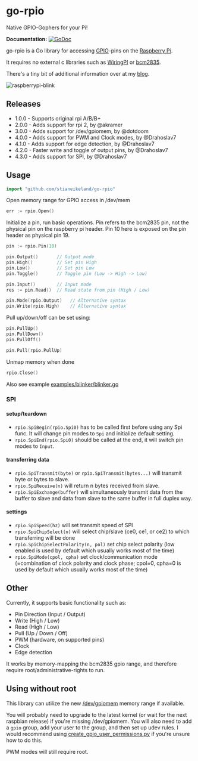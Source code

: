 go-rpio
=======

Native GPIO-Gophers for your Pi!

**Documentation:** [![GoDoc](https://godoc.org/github.com/stianeikeland/go-rpio?status.svg)](https://godoc.org/github.com/stianeikeland/go-rpio)

go-rpio is a Go library for accessing [GPIO](http://elinux.org/Rpi_Low-level_peripherals)-pins
on the [Raspberry Pi](https://en.wikipedia.org/wiki/Raspberry_Pi).

It requires no external c libraries such as
[WiringPI](https://projects.drogon.net/raspberry-pi/wiringpi/) or [bcm2835](http://www.open.com.au/mikem/bcm2835).

There's a tiny bit of additional information over at my [blog](https://blog.eikeland.se/2013/07/30/go-gpio-library-for-raspberry-pi/).

![raspberrypi-blink](http://stianeikeland.files.wordpress.com/2013/07/animated.gif)

## Releases ##
- 1.0.0 - Supports original rpi A/B/B+
- 2.0.0 - Adds support for rpi 2, by @akramer
- 3.0.0 - Adds support for /dev/gpiomem, by @dotdoom
- 4.0.0 - Adds support for PWM and Clock modes, by @Drahoslav7
- 4.1.0 - Adds support for edge detection, by @Drahoslav7
- 4.2.0 - Faster write and toggle of output pins, by @Drahoslav7
- 4.3.0 - Adds support for SPI, by @Drahoslav7

## Usage ##

```go
import "github.com/stianeikeland/go-rpio"
```

Open memory range for GPIO access in /dev/mem

```go
err := rpio.Open()
```

Initialize a pin, run basic operations.
Pin refers to the bcm2835 pin, not the physical pin on the raspberry pi header. Pin 10 here is exposed on the pin header as physical pin 19.

```go
pin := rpio.Pin(10)

pin.Output()       // Output mode
pin.High()         // Set pin High
pin.Low()          // Set pin Low
pin.Toggle()       // Toggle pin (Low -> High -> Low)

pin.Input()        // Input mode
res := pin.Read()  // Read state from pin (High / Low)

pin.Mode(rpio.Output)   // Alternative syntax
pin.Write(rpio.High)    // Alternative syntax
```

Pull up/down/off can be set using:

```go
pin.PullUp()
pin.PullDown()
pin.PullOff()

pin.Pull(rpio.PullUp)
```

Unmap memory when done

```go
rpio.Close()
```

Also see example [examples/blinker/blinker.go](examples/blinker/blinker.go)

### SPI

#### setup/teardown
  - `rpio.SpiBegin(rpio.Spi0)` has to be called first before using any Spi func. It will change pin modes to `Spi` and initialize default setting.
  - `rpio.SpiEnd(rpio.Spi0)` should be called at the end, it will switch pin modes to `Input`.

#### transferring data
  - `rpio.SpiTransmit(byte)` or `rpio.SpiTransmit(bytes...)` will transmit byte or bytes to slave.
  - `rpio.SpiReceive(n)` will return n bytes received from slave.
  - `rpio.SpiExchange(buffer)` will simultaneously transmit data from the buffer to slave and data from slave to the same buffer in full duplex way.

#### settings
  - `rpio.SpiSpeed(hz)` will set transmit speed of SPI
  - `rpio.SpiChipSelect(n)` will select chip/slave (ce0, ce1, or ce2) to which transferring will be done
  - `rpio.SpiChipSelectPolarity(n, pol)` set chip select polarity (low enabled is used by default which usually works most of the time)
  - `rpio.SpiMode(cpol, cpha)` set clock/communication mode (=combination of clock polarity and clock phase; cpol=0, cpha=0 is used by default which usually works most of the time)

## Other ##

Currently, it supports basic functionality such as:
- Pin Direction (Input / Output)
- Write (High / Low)
- Read (High / Low)
- Pull (Up / Down / Off)
- PWM (hardware, on supported pins)
- Clock
- Edge detection

It works by memory-mapping the bcm2835 gpio range, and therefore require root/administrative-rights to run.

## Using without root ##

This library can utilize the new [/dev/gpiomem](https://github.com/raspberrypi/linux/pull/1112/files) 
memory range if available. 

You will probably need to upgrade to the latest kernel (or wait for the next raspbian release) if you're missing /dev/gpiomem. You will also need to add a `gpio` group, add your user to the group, and then set up udev rules. I would recommend using [create_gpio_user_permissions.py](https://github.com/waveform80/rpi-gpio/blob/master/create_gpio_user_permissions.py) if you're unsure how to do this.

PWM modes will still require root.

